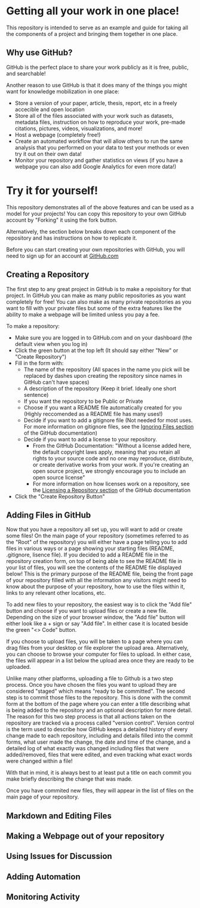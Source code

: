 # Getting all your work in one place!
This repository is intended to serve as an example and guide for taking all the components of a project and bringing them together in one place.

## Why use GitHub?
GitHub is the perfect place to share your work publicly as it is free, public, and searchable!

Another reason to use GitHub is that it does many of the things you might want for knowledge mobilization in one place:

 - Store a version of your paper, article, thesis, report, etc in a freely accecible and open location
 - Store all of the files associated with your work such as datasets, metadata files, instruction on how to reproduce your work, pre-made citations, pictures, videos, visualizations, and more!
 - Host a webpage (completely free!)
 - Create an automated workflow that will allow others to run the same analysis that you performed on your data to test your methods or even try it out on their own data!
 - Monitor your repository and gather statistics on views (if you have a webpage you can also add Google Analytics for even more data!)

# Try it for yourself!
This repository demonstrates all of the above features and can be used as a model for your projects!  You can copy this repository to your own GitHub account by "Forking" it using the fork button.

Alternatively, the section below breaks down each component of the repository and has instructions on how to replicate it.

Before you can start creating your own repositories with GitHub, you will need to sign up for an account at [GitHub.com](https://github.com/)

## Creating a Repository
The first step to any great project in GitHub is to make a repoisitory for that project.  In GitHub you can make as many public repositories as you want completely for free!  You can also make as many private repositories as you want to fill with your private files but some of the extra features like the ability to make a webpage will be limited unless you pay a fee.  

To make a repository:
- Make sure you are logged in to GitHub.com and on your dashboard (the default view when you log in)
- Click the green button at the top left (It should say either "New" or "Create Repository")
- Fill in the form with:
  - The name of the repository (All spaces in the name you pick will be replaced by dashes upon creating the repository since names in GitHub can't have spaces)
  - A description of the repository (Keep it brief.  Ideally one short sentence)
  - If you want the repository to be Public or Private
  - Choose if you want a README file automatically created for you (Highly reccomended as a README file has many uses!)
  - Decide if you want to add a gitignore file (Not needed for most uses.  For more information on gitignore files, see the [Ignoring Files section](https://docs.github.com/en/get-started/getting-started-with-git/ignoring-files) of the GitHub documentation)
  - Decide if you want to add a license to your repository.  
    - From the GitHub Documentation: "Without a license added here, the default copyright laws apply, meaning that you retain all rights to your source code and no one may reproduce, distribute, or create derivative works from your work. If you're creating an open source project, we strongly encourage you to include an open source license"
    - For more information on how licenses work on a repository, see the [Licensing a Repository section](https://docs.github.com/en/repositories/managing-your-repositorys-settings-and-features/customizing-your-repository/licensing-a-repository) of the GitHub documentation
- Click the "Create Repository Button"

 ## Adding Files in GitHub
Now that you have a repository all set up, you will want to add or create some files!  On the main page of your repository (sometimes referred to as the "Root" of the repository) you will either have a page telling you to add files in various ways or a page showing your starting files (README, .gitignore, lisence file).  If you decided to add a README file in the repository creation form, on top of being able to see the README file in your list of files, you will see the contents of the README file displayed below!  This is the primary purpose of the README file, being the front page of your repository filled with all the information any visitors might need to know about the purpose of your repository, how to use the files within it, links to any relevant other locations, etc.

To add new files to your repository, the easiest way is to click the "Add file" button and choose if you want to upload files or create a new file.  Depending on the size of your browser window, the "Add file" button will either look like a + sign or say "Add file".  In either case it is located beside the green "<> Code" button.

If you choose to upload files, you will be taken to a page where you can drag files from your desktop or file explorer the upload area.  Alternatively, you can choose to browse your computer for files to upload.  In either case, the files will appear in a list below the upload area once they are ready to be uploaded.

Unlike many other platforms, uploading a file to Github is a two step process. Once you have chosen the files you want to upload they are considered "staged" which means "ready to be committed".  The second step is to commit those files to the repository.  This is done with the commit form at the bottom of the page where you can enter a title describing what is being added to the repository and an optional description for more detail.  The reason for this two step process is that all actions taken on the repository are tracked via a process called "version control".  Version control is the term used to describe how GitHub keeps a detailed history of every change made to each repository, including and details filled into the commit forms, what user made the change, the date and time of the change, and a detailed log of what exactly was changed including files that were added/removed, files that were edited, and even tracking what exact words were changed within a file!  

With that in mind, it is always best to at least put a title on each commit you make briefly describing the change that was made.

Once you have commited new files, they will appear in the list of files on the main page of your repository.

## Markdown and Editing Files

## Making a Webpage out of your repository

## Using Issues for Discussion

## Adding Automation

## Monitoring Activity
